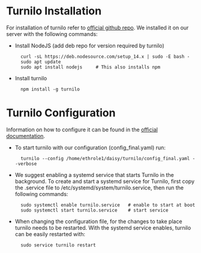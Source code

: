 # Turnilo Installation

For installation of turnilo refer to [official github repo](https://github.com/allegro/turnilo). We installed it on our server with the following commands:

- Install NodeJS (add deb repo for version required by turnilo)

        curl -sL https://deb.nodesource.com/setup_14.x | sudo -E bash -
        sudo apt update
        sudo apt install nodejs     # This also installs npm

- Install turnilo

        npm install -g turnilo



# Turnilo Configuration

Information on how to configure it can be found in the [official documentation](https://allegro.github.io/turnilo/).

- To start turnilo with our configuration (config_final.yaml) run:

        turnilo --config /home/ethrole1/daisy/turnilo/config_final.yaml --verbose

- We suggest enabling a systemd service that starts Turnilo in the background. To create and start a systemd service for Turnilo, first copy the .service file to /etc/systemd/system/turnilo.service, then run the following commands: 

        sudo systemctl enable turnilo.service   # enable to start at boot
        sudo systemctl start turnilo.service    # start service

- When changing the configuration file, for the changes to take place turnilo needs to be restarted. With the systemd service enables, turnilo can be easily restarted with:

        sudo service turnilo restart